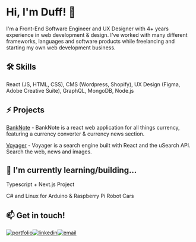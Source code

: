 
# Hi, I'm Duff! 👋



I'm a Front-End Software Engineer and UX Designer with 4+ years experience in web development & design. I've worked with many different frameworks, languages and software products while freelancing and starting my own web development business. 
## 🛠 Skills
React (JS, HTML, CSS), CMS (Wordpress, Shopify), UX Design (Figma, Adobe Creative Suite), GraphQL, MongoDB, Node.js


## ⚡️ Projects
[BankNote](https://github.com/wisberg/banknote) - BankNote is a react web application for all things currency, featuring a currency converter & currency news section.

[Voyager](https://github.com/wisberg/voyager) - Voyager is a search engine built with React and the uSearch API. Search the web, news and images.


## 🧠 I'm currently learning/building...
Typescript + Next.js Project

C# and Linux for Arduino & Raspberry Pi Robot Cars





## 📫 Get in touch!
[![portfolio](https://img.shields.io/badge/my_portfolio-000?style=for-the-badge&logo=react-fi&logoColor=white)](https://duffisberg.com/)[![linkedin](https://img.shields.io/badge/linkedin-0A66C2?style=for-the-badge&logo=linkedin&logoColor=white)](https://www.linkedin.com/in/duffisberg)[![email](https://img.shields.io/badge/Email-96afab?style=for-the-badge&logo=minutemailer&logoColor=white)](mailto:duffisberg@gmail.com)
